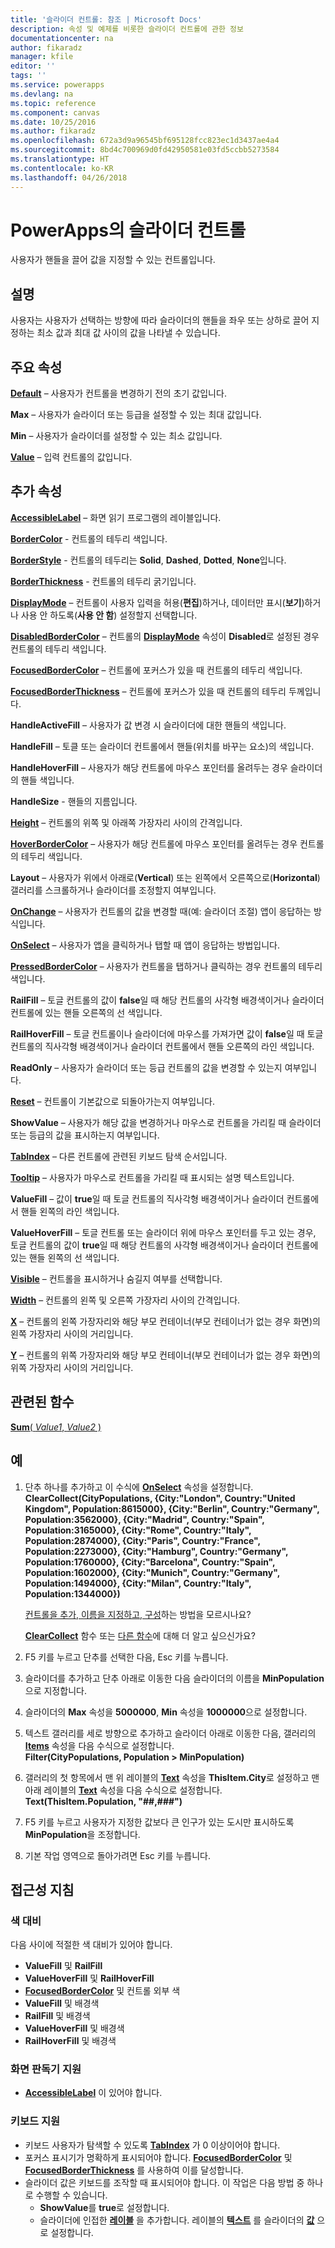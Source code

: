 ```yaml
---
title: '슬라이더 컨트롤: 참조 | Microsoft Docs'
description: 속성 및 예제를 비롯한 슬라이더 컨트롤에 관한 정보
documentationcenter: na
author: fikaradz
manager: kfile
editor: ''
tags: ''
ms.service: powerapps
ms.devlang: na
ms.topic: reference
ms.component: canvas
ms.date: 10/25/2016
ms.author: fikaradz
ms.openlocfilehash: 672a3d9a96545bf695128fcc823ec1d3437ae4a4
ms.sourcegitcommit: 8bd4c700969d0fd42950581e03fd5ccbb5273584
ms.translationtype: HT
ms.contentlocale: ko-KR
ms.lasthandoff: 04/26/2018
---
```

# <a name="slider-control-in-powerapps"></a>PowerApps의 슬라이더 컨트롤
사용자가 핸들을 끌어 값을 지정할 수 있는 컨트롤입니다.

## <a name="description"></a>설명
사용자는 사용자가 선택하는 방향에 따라 슬라이더의 핸들을 좌우 또는 상하로 끌어 지정하는 최소 값과 최대 값 사이의 값을 나타낼 수 있습니다.

## <a name="key-properties"></a>주요 속성
**[Default](properties-core.md)** – 사용자가 컨트롤을 변경하기 전의 초기 값입니다.

**Max** – 사용자가 슬라이더 또는 등급을 설정할 수 있는 최대 값입니다.

**Min** – 사용자가 슬라이더를 설정할 수 있는 최소 값입니다.

**[Value](properties-core.md)** – 입력 컨트롤의 값입니다.

## <a name="additional-properties"></a>추가 속성
**[AccessibleLabel](properties-accessibility.md)** – 화면 읽기 프로그램의 레이블입니다.

**[BorderColor](properties-color-border.md)** - 컨트롤의 테두리 색입니다.

**[BorderStyle](properties-color-border.md)** - 컨트롤의 테두리는 **Solid**, **Dashed**, **Dotted**, **None**입니다.

**[BorderThickness](properties-color-border.md)** - 컨트롤의 테두리 굵기입니다.

**[DisplayMode](properties-core.md)** – 컨트롤이 사용자 입력을 허용(**편집**)하거나, 데이터만 표시(**보기**)하거나 사용 안 하도록(**사용 안 함**) 설정할지 선택합니다.

**[DisabledBorderColor](properties-color-border.md)** – 컨트롤의 **[DisplayMode](properties-core.md)** 속성이 **Disabled**로 설정된 경우 컨트롤의 테두리 색입니다.

**[FocusedBorderColor](properties-color-border.md)** – 컨트롤에 포커스가 있을 때 컨트롤의 테두리 색입니다.

**[FocusedBorderThickness](properties-color-border.md)** – 컨트롤에 포커스가 있을 때 컨트롤의 테두리 두께입니다.

**HandleActiveFill** – 사용자가 값 변경 시 슬라이더에 대한 핸들의 색입니다.

**HandleFill** – 토클 또는 슬라이더 컨트롤에서 핸들(위치를 바꾸는 요소)의 색입니다.

**HandleHoverFill** – 사용자가 해당 컨트롤에 마우스 포인터를 올려두는 경우 슬라이더의 핸들 색입니다.

**HandleSize** - 핸들의 지름입니다.

**[Height](properties-size-location.md)** – 컨트롤의 위쪽 및 아래쪽 가장자리 사이의 간격입니다.

**[HoverBorderColor](properties-color-border.md)** – 사용자가 해당 컨트롤에 마우스 포인터를 올려두는 경우 컨트롤의 테두리 색입니다.

**Layout** – 사용자가 위에서 아래로(**Vertical**) 또는 왼쪽에서 오른쪽으로(**Horizontal**) 갤러리를 스크롤하거나 슬라이더를 조정할지 여부입니다.

**[OnChange](properties-core.md)** – 사용자가 컨트롤의 값을 변경할 때(예: 슬라이더 조절) 앱이 응답하는 방식입니다.

**[OnSelect](properties-core.md)** – 사용자가 앱을 클릭하거나 탭할 때 앱이 응답하는 방법입니다.

**[PressedBorderColor](properties-color-border.md)** – 사용자가 컨트롤을 탭하거나 클릭하는 경우 컨트롤의 테두리 색입니다.

**RailFill** – 토글 컨트롤의 값이 **false**일 때 해당 컨트롤의 사각형 배경색이거나 슬라이더 컨트롤에 있는 핸들 오른쪽의 선 색입니다.

**RailHoverFill** – 토글 컨트롤이나 슬라이더에 마우스를 가져가면 값이 **false**일 때 토글 컨트롤의 직사각형 배경색이거나 슬라이더 컨트롤에서 핸들 오른쪽의 라인 색입니다.

**ReadOnly** – 사용자가 슬라이더 또는 등급 컨트롤의 값을 변경할 수 있는지 여부입니다.

**[Reset](properties-core.md)** – 컨트롤이 기본값으로 되돌아가는지 여부입니다.

**ShowValue** – 사용자가 해당 값을 변경하거나 마우스로 컨트롤을 가리킬 때 슬라이더 또는 등급의 값을 표시하는지 여부입니다.

**[TabIndex](properties-accessibility.md)** – 다른 컨트롤에 관련된 키보드 탐색 순서입니다.

**[Tooltip](properties-core.md)** – 사용자가 마우스로 컨트롤을 가리킬 때 표시되는 설명 텍스트입니다.

**ValueFill** – 값이 **true**일 때 토글 컨트롤의 직사각형 배경색이거나 슬라이더 컨트롤에서 핸들 왼쪽의 라인 색입니다.

**ValueHoverFill** – 토글 컨트롤 또는 슬라이더 위에 마우스 포인터를 두고 있는 경우, 토글 컨트롤의 값이 **true**일 때 해당 컨트롤의 사각형 배경색이거나 슬라이더 컨트롤에 있는 핸들 왼쪽의 선 색입니다.

**[Visible](properties-core.md)** – 컨트롤을 표시하거나 숨길지 여부를 선택합니다.

**[Width](properties-size-location.md)** – 컨트롤의 왼쪽 및 오른쪽 가장자리 사이의 간격입니다.

**[X](properties-size-location.md)** – 컨트롤의 왼쪽 가장자리와 해당 부모 컨테이너(부모 컨테이너가 없는 경우 화면)의 왼쪽 가장자리 사이의 거리입니다.

**[Y](properties-size-location.md)** – 컨트롤의 위쪽 가장자리와 해당 부모 컨테이너(부모 컨테이너가 없는 경우 화면)의 위쪽 가장자리 사이의 거리입니다.

## <a name="related-functions"></a>관련된 함수
[**Sum**( *Value1*, *Value2* )](../functions/function-aggregates.md)

## <a name="example"></a>예
1. 단추 하나를 추가하고 이 수식에 **[OnSelect](properties-core.md)** 속성을 설정합니다.
   <br>**ClearCollect(CityPopulations, {City:"London", Country:"United Kingdom", Population:8615000}, {City:"Berlin", Country:"Germany", Population:3562000}, {City:"Madrid", Country:"Spain", Population:3165000}, {City:"Rome", Country:"Italy", Population:2874000}, {City:"Paris", Country:"France", Population:2273000}, {City:"Hamburg", Country:"Germany", Population:1760000}, {City:"Barcelona", Country:"Spain", Population:1602000}, {City:"Munich", Country:"Germany", Population:1494000}, {City:"Milan", Country:"Italy", Population:1344000})**
   
    [컨트롤을 추가, 이름을 지정하고, 구성](../add-configure-controls.md)하는 방법을 모르시나요?
   
    **[ClearCollect](../functions/function-clear-collect-clearcollect.md)** 함수 또는 [다른 함수](../formula-reference.md)에 대해 더 알고 싶으신가요?
2. F5 키를 누르고 단추를 선택한 다음, Esc 키를 누릅니다.
3. 슬라이더를 추가하고 단추 아래로 이동한 다음 슬라이더의 이름을 **MinPopulation**으로 지정합니다.
4. 슬라이더의 **Max** 속성을 **5000000**, **Min** 속성을 **1000000**으로 설정합니다.
5. 텍스트 갤러리를 세로 방향으로 추가하고 슬라이더 아래로 이동한 다음, 갤러리의 **[Items](properties-core.md)** 속성을 다음 수식으로 설정합니다.<br>
   **Filter(CityPopulations, Population > MinPopulation)**
6. 갤러리의 첫 항목에서 맨 위 레이블의 **[Text](properties-core.md)** 속성을 **ThisItem.City**로 설정하고 맨 아래 레이블의 **[Text](properties-core.md)** 속성을 다음 수식으로 설정합니다.<br> **Text(ThisItem.Population, "##,###")**
7. F5 키를 누르고 사용자가 지정한 값보다 큰 인구가 있는 도시만 표시하도록 **MinPopulation**을 조정합니다.
8. 기본 작업 영역으로 돌아가려면 Esc 키를 누릅니다.


## <a name="accessibility-guidelines"></a>접근성 지침
### <a name="color-contrast"></a>색 대비
다음 사이에 적절한 색 대비가 있어야 합니다.
* **ValueFill** 및 **RailFill**
* **ValueHoverFill** 및 **RailHoverFill**
* **[FocusedBorderColor](properties-color-border.md)** 및 컨트롤 외부 색
* **ValueFill** 및 배경색
* **RailFill** 및 배경색
* **ValueHoverFill** 및 배경색
* **RailHoverFill** 및 배경색

### <a name="screen-reader-support"></a>화면 판독기 지원
* **[AccessibleLabel](properties-accessibility.md)** 이 있어야 합니다.

### <a name="keyboard-support"></a>키보드 지원
* 키보드 사용자가 탐색할 수 있도록 **[TabIndex](properties-accessibility.md)** 가 0 이상이어야 합니다.
* 포커스 표시기가 명확하게 표시되어야 합니다. **[FocusedBorderColor](properties-color-border.md)** 및 **[FocusedBorderThickness](properties-color-border.md)** 를 사용하여 이를 달성합니다.
* 슬라이더 값은 키보드를 조작할 때 표시되어야 합니다. 이 작업은 다음 방법 중 하나로 수행할 수 있습니다.
    * **ShowValue**를 **true**로 설정합니다.
    * 슬라이더에 인접한 **[레이블](control-text-box.md)** 을 추가합니다. 레이블의 **[텍스트](properties-core.md)** 를 슬라이더의 **[값](properties-core.md)** 으로 설정합니다.
